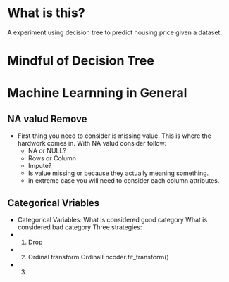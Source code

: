 # What is this? 

A experiment using decision tree to predict housing price given a dataset. 

# Mindful of Decision Tree

# Machine Learnning in General

## NA valud Remove
- First thing you need to consider is missing value. This is where the hardwork comes in. With NA valud consider follow: 
    - NA or NULL? 
    - Rows or Column 
    - Impute? 
    - Is value missing or because they actually meaning something. 
    - in extreme case you will need to consider each column attributes. 

## Categorical Vriables
- Categorical Variables:
    What is considered good category
    What is considered bad category
Three strategies:
- 1. Drop 
- 2. Ordinal transform OrdinalEncoder.fit_transform()
- 3. 